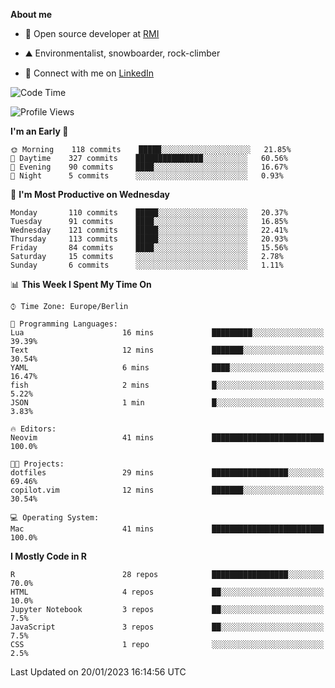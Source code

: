 **About me**

- 💼 Open source developer at [RMI](https://rmi.org/)

- ⛰️ Environmentalist, snowboarder, rock-climber

- 📱 Connect with me on [LinkedIn](https://www.linkedin.com/in/jackson-hoffart/)
 
<!--START_SECTION:waka-->
![Code Time](http://img.shields.io/badge/Code%20Time-10%20hrs%2049%20mins-blue)

![Profile Views](http://img.shields.io/badge/Profile%20Views-11-blue)

**I'm an Early 🐤** 

```text
🌞 Morning    118 commits    █████░░░░░░░░░░░░░░░░░░░░   21.85% 
🌆 Daytime    327 commits    ███████████████░░░░░░░░░░   60.56% 
🌃 Evening    90 commits     ████░░░░░░░░░░░░░░░░░░░░░   16.67% 
🌙 Night      5 commits      ░░░░░░░░░░░░░░░░░░░░░░░░░   0.93%

```
📅 **I'm Most Productive on Wednesday** 

```text
Monday       110 commits    █████░░░░░░░░░░░░░░░░░░░░   20.37% 
Tuesday      91 commits     ████░░░░░░░░░░░░░░░░░░░░░   16.85% 
Wednesday    121 commits    █████░░░░░░░░░░░░░░░░░░░░   22.41% 
Thursday     113 commits    █████░░░░░░░░░░░░░░░░░░░░   20.93% 
Friday       84 commits     ████░░░░░░░░░░░░░░░░░░░░░   15.56% 
Saturday     15 commits     ░░░░░░░░░░░░░░░░░░░░░░░░░   2.78% 
Sunday       6 commits      ░░░░░░░░░░░░░░░░░░░░░░░░░   1.11%

```


📊 **This Week I Spent My Time On** 

```text
⌚︎ Time Zone: Europe/Berlin

💬 Programming Languages: 
Lua                      16 mins             █████████░░░░░░░░░░░░░░░░   39.39% 
Text                     12 mins             ███████░░░░░░░░░░░░░░░░░░   30.54% 
YAML                     6 mins              ████░░░░░░░░░░░░░░░░░░░░░   16.47% 
fish                     2 mins              █░░░░░░░░░░░░░░░░░░░░░░░░   5.22% 
JSON                     1 min               █░░░░░░░░░░░░░░░░░░░░░░░░   3.83%

🔥 Editors: 
Neovim                   41 mins             █████████████████████████   100.0%

🐱‍💻 Projects: 
dotfiles                 29 mins             █████████████████░░░░░░░░   69.46% 
copilot.vim              12 mins             ███████░░░░░░░░░░░░░░░░░░   30.54%

💻 Operating System: 
Mac                      41 mins             █████████████████████████   100.0%

```

**I Mostly Code in R** 

```text
R                        28 repos            █████████████████░░░░░░░░   70.0% 
HTML                     4 repos             ██░░░░░░░░░░░░░░░░░░░░░░░   10.0% 
Jupyter Notebook         3 repos             ██░░░░░░░░░░░░░░░░░░░░░░░   7.5% 
JavaScript               3 repos             ██░░░░░░░░░░░░░░░░░░░░░░░   7.5% 
CSS                      1 repo              ░░░░░░░░░░░░░░░░░░░░░░░░░   2.5%

```



 Last Updated on 20/01/2023 16:14:56 UTC
<!--END_SECTION:waka-->
